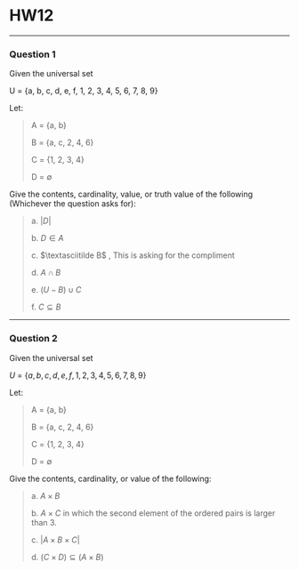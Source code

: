 # HW12
---
### Question 1

Given the universal set

U = {a, b, c, d, e, f, 1, 2, 3, 4, 5, 6, 7, 8, 9}

Let:

> A = {a, b}
> 
> B = {a, c, 2, 4, 6}
> 
> C = {1, 2, 3, 4}
> 
> D = $\emptyset$

Give the contents, cardinality, value, or truth value of the following (Whichever the question asks for):

> a. $|D|$
> 
> b. $D \in A$
> 
> c.  $\textasciitilde B$ , This is asking for the compliment
> 
> d. $A \cap B$
> 
> e. $(U - B) \cup C$
> 
> f. $C \subseteq B$

---
### Question 2

Given the universal set

$U$ = {$a, b, c, d, e, f, 1, 2, 3, 4, 5, 6, 7, 8, 9$}

Let:

> A = {a, b}
> 
> B = {a, c, 2, 4, 6}
> 
> C = {1, 2, 3, 4}
> 
> D = $\emptyset$

Give the contents, cardinality, or value of the following:

>a. $A \times B$
>
>b. $A \times C$ in which the second element of the ordered pairs is larger than 3.
>
>c. $|A \times B \times C|$
>
>d. $(C \times D) \subseteq (A \times B)$
